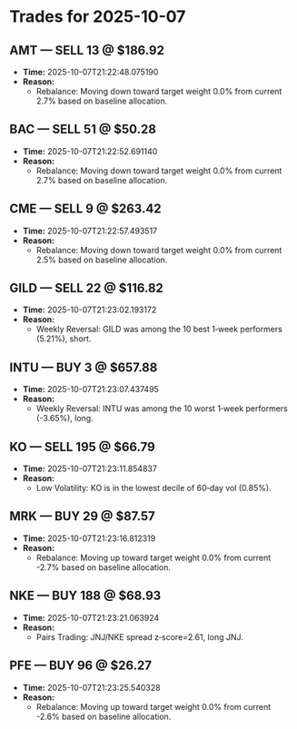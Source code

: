 # Trades for 2025-10-07

## AMT — SELL 13 @ $186.92
- **Time:** 2025-10-07T21:22:48.075190
- **Reason:**
  - Rebalance: Moving down toward target weight 0.0% from current 2.7% based on baseline allocation.

## BAC — SELL 51 @ $50.28
- **Time:** 2025-10-07T21:22:52.691140
- **Reason:**
  - Rebalance: Moving down toward target weight 0.0% from current 2.7% based on baseline allocation.

## CME — SELL 9 @ $263.42
- **Time:** 2025-10-07T21:22:57.493517
- **Reason:**
  - Rebalance: Moving down toward target weight 0.0% from current 2.5% based on baseline allocation.

## GILD — SELL 22 @ $116.82
- **Time:** 2025-10-07T21:23:02.193172
- **Reason:**
  - Weekly Reversal: GILD was among the 10 best 1‑week performers (5.21%), short.

## INTU — BUY 3 @ $657.88
- **Time:** 2025-10-07T21:23:07.437495
- **Reason:**
  - Weekly Reversal: INTU was among the 10 worst 1‑week performers (-3.65%), long.

## KO — SELL 195 @ $66.79
- **Time:** 2025-10-07T21:23:11.854837
- **Reason:**
  - Low Volatility: KO is in the lowest decile of 60‑day vol (0.85%).

## MRK — BUY 29 @ $87.57
- **Time:** 2025-10-07T21:23:16.812319
- **Reason:**
  - Rebalance: Moving up toward target weight 0.0% from current -2.7% based on baseline allocation.

## NKE — BUY 188 @ $68.93
- **Time:** 2025-10-07T21:23:21.063924
- **Reason:**
  - Pairs Trading: JNJ/NKE spread z‑score=2.61, long JNJ.

## PFE — BUY 96 @ $26.27
- **Time:** 2025-10-07T21:23:25.540328
- **Reason:**
  - Rebalance: Moving up toward target weight 0.0% from current -2.6% based on baseline allocation.

